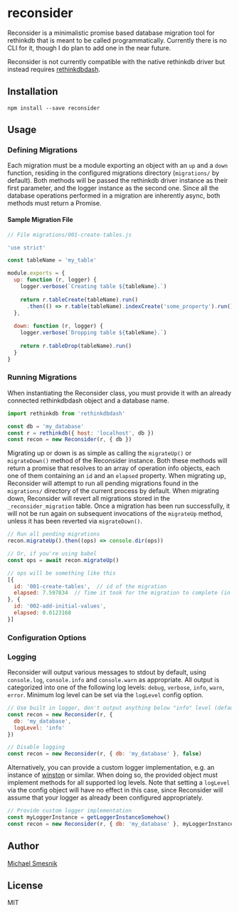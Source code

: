 # reconsider
Reconsider is a minimalistic promise based database migration tool for rethinkdb that is meant to be called programmatically. Currently there is no CLI for it, though I do plan to add one in the near future.
 
Reconsider is not currently compatible with the native rethinkdb driver but instead requires [rethinkdbdash](https://github.com/neumino/rethinkdbdash).

## Installation
```
npm install --save reconsider
```

## Usage
### Defining Migrations
Each migration must be a module exporting an object with an `up` and a `down` function, residing in the configured migrations directory (`migrations/` by default). Both methods will be passed the rethinkdb driver instance as their first parameter, and the logger instance as the second one. Since all the database operations performed in a migration are inherently async, both methods must return a Promise.

#### Sample Migration File
```js
// File migrations/001-create-tables.js

'use strict'

const tableName = 'my_table'

module.exports = {
  up: function (r, logger) {
    logger.verbose(`Creating table ${tableName}.`)
    
    return r.tableCreate(tableName).run()
      .then(() => r.table(tableName).indexCreate('some_property').run())
  },
  
  down: function (r, logger) {
    logger.verbose(`Dropping table ${tableName}.`)
    
    return r.tableDrop(tableName).run()      
  }
}
```

### Running Migrations
When instantiating the Reconsider class, you must provide it with an already connected rethinkdbdash object and a database name.

```js
import rethinkdb from 'rethinkdbdash'

const db = 'my_database'
const r = rethinkdb({ host: 'localhost', db })
const recon = new Reconsider(r, { db })
```

Migrating up or down is as simple as calling the `migrateUp()` or `migrateDown()` method of the Reconsider instance. Both these methods will return a promise that resolves to an array of operation info objects, each one of them containing an `id` and an `elapsed` property.
When migrating up, Reconsider will attempt to run all pending migrations found in the `migrations/` directory of the current process by default. When migrating down, Reconsider will revert all migrations stored in the `_reconsider_migration` table.
Once a migration has been run successfully, it will not be run again on subsequent invocations of the `migrateUp` method, unless it has been reverted via `migrateDown()`.

```js
// Run all pending migrations
recon.migrateUp().then((ops) => console.dir(ops))

// Or, if you're using babel
const ops = await recon.migrateUp()

// ops will be something like this
[{
  id: '001-create-tables',  // id of the migration
  elapsed: 7.597834  // Time it took for the migration to complete (in seconds)
}, {
  id: '002-add-initial-values',
  elapsed: 0.0123168
}]
```

### Configuration Options

### Logging
Reconsider will output various messages to stdout by default, using `console.log`, `console.info` and `console.warn` as appropriate. All output is categorized into one of the following log levels: `debug`, `verbose`, `info`, `warn`, `error`. Minimum log level can be set via the `logLevel` config option.
 
``` js
// Use built in logger, don't output anything below "info" level (default config)
const recon = new Reconsider(r, {
  db: 'my_database',
  logLevel: 'info'
})

// Disable logging
const recon = new Reconsider(r, { db: 'my_database' }, false)
```
 
Alternatively, you can provide a custom logger implementation, e.g. an instance of [winston](https://github.com/winstonjs/winston) or similar. When doing so, the provided object must implement methods for all supported log levels. Note that setting a `logLevel` via the config object will have no effect in this case, since Reconsider will assume that your logger as already been configured appropriately.

```js
// Provide custom logger implementation
const myLoggerInstance = getLoggerInstanceSomehow()
const recon = new Reconsider(r, { db: 'my_database' }, myLoggerInstance)
```

## Author
[Michael Smesnik](https://github.com/daerion)

## License
MIT